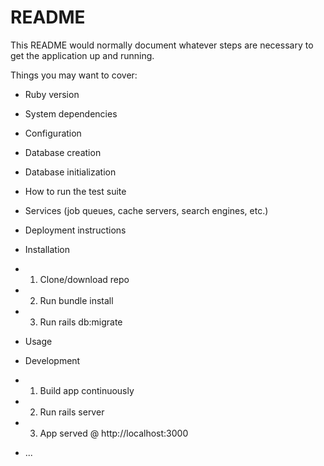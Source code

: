 # README

This README would normally document whatever steps are necessary to get the
application up and running.

Things you may want to cover:

* Ruby version

* System dependencies

* Configuration

* Database creation

* Database initialization

* How to run the test suite

* Services (job queues, cache servers, search engines, etc.)

* Deployment instructions

* Installation

* 1. Clone/download repo

* 2. Run bundle install

* 3. Run rails db:migrate

* Usage

* Development

* 1. Build app continuously 

* 2. Run rails server

* 3. App served @ http://localhost:3000

* ...
